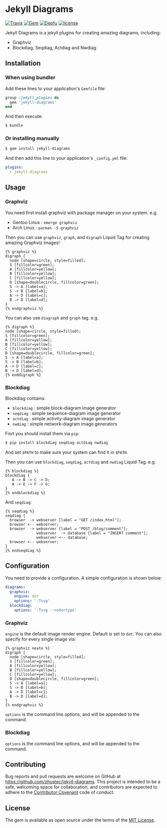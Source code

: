 # Jekyll Diagrams

[![Travis](https://img.shields.io/travis/zhustec/jekyll-diagrams.svg?style=flat-square)](https://travis-ci.com/zhustec/jekyll-diagrams)
[![Gem](https://img.shields.io/gem/v/jekyll-diagrams.svg?style=flat-square)](https://rubygems.org/gems/jekyll-diagrams)
[![Depfu](https://img.shields.io/depfu/zhustec/jekyll-diagrams.svg?style=flat-square)](https://depfu.com/repos/zhustec/jekyll-diagrams)
[![license](https://img.shields.io/github/license/zhustec/jekyll-diagrams.svg?style=flat-square)](https://github.com/zhustec/jekyll-diagrams/blob/master/LICENSE)

Jekyll Diagrams is a jekyll plugins for creating amazing diagrams, including:

- Graphviz
- Blockdiag, Seqdiag, Actdiag and Nwdiag

## Installation

### When using bundler

Add these lines to your application's `Gemfile` file:

```ruby
group :jekyll_plugins do
  gem 'jekyll-diagrams'
end
```

And then execute:

```bash
$ bundle
```

### Or installing manually

```bash
$ gem install jekyll-diagrams
```

And then add this line to your application's `_config.yml` file:

```yaml
plugins:
  - jekyll-diagrams
```

## Usage

### Graphviz

You need first install graphviz with package manager on your system. e.g.

* Gentoo Linux : `emerge graphviz`
* Arch Linux : `pacman -S graphviz`

Then you can use `graphviz`, `graph`, and `digraph` Liquid Tag for creating amazing Graphviz images!

```
{% graphviz %}
digraph {
  node [shape=circle, style=filled];
  S [fillcolor=green];
  A [fillcolor=yellow];
  B [fillcolor=yellow];
  C [fillcolor=yellow];
  D [shape=doublecircle, fillcolor=green];
  S -> A [label=a];
  S -> B [label=b];
  A -> D [label=c];
  B -> D [label=d];
}
{% endgraphviz %}
```

You can also use `diagraph` and `graph` tag. e.g.

```
{% digraph %}
node [shape=circle, style=filled];
S [fillcolor=green];
A [fillcolor=yellow];
B [fillcolor=yellow];
C [fillcolor=yellow];
D [shape=doublecircle, fillcolor=green];
S -> A [label=a];
S -> B [label=b];
A -> D [label=c];
B -> D [label=d];
{% enddigraph %}
```

### Blockdiag

Blockdiag contains:

* `blockdiag` : simple block-diagram image generator
* `seqdiag` : simple sequence-diagram image generator
* `actdiag` : simple activity-diagram image generator
* `nwdiag` : simple network-diagram image generators

Fisrt you should install them via `pip`:

```bash
$ pip install blockdiag seqdiag actdiag nwdiag
```

And set `$PATH` to make sure your system can find it in `$PATH`.

Then you can use `blockdiag`, `seqdiag`, `actdiag` and `nwdiag` Liquid Tag. e.g.

```
{% blockdiag %}
blockdiag {
   A -> B -> C -> D;
   A -> E -> F -> G;
}
{% endblockdiag %}
```

And `seqdiag`:

```
{% seqdiag %}
seqdiag {
  browser  -> webserver [label = "GET /index.html"];
  browser <-- webserver;
  browser  -> webserver [label = "POST /blog/comment"];
              webserver  -> database [label = "INSERT comment"];
              webserver <-- database;
  browser <-- webserver;
}
{% endseqdiag %}
```

## Configuration

You need to provide a configuration.
A simple configuration is shown below:

```yaml
diagrams:
  graphviz:
    engine: dot
    options: '-Tsvg'
  blockdiag:
    options: '-Tsvg --nodoctype'
```

### Graphviz

`engine` is the default image render engine. Default is set to `dot`. You can also specify for every single image via:

```
{% graphviz neato %}
digraph {
  node [shape=circle, style=filled];
  S [fillcolor=green];
  A [fillcolor=yellow];
  B [fillcolor=yellow];
  C [fillcolor=yellow];
  D [shape=doublecircle, fillcolor=green];
  S -> A [label=a];
  S -> B [label=b];
  A -> D [label=c];
  B -> D [label=d];
}
{% endgraphviz %}
```

`options` is the command line options, and will be appended to the command.

### Blockdiag

`options` is the command line options, and will be appended to the command.

## Contributing

Bug reports and pull requests are welcome on GitHub at https://github.com/zhustec/jekyll-diagrams. This project is intended to be a safe, welcoming space for collaboration, and contributors are expected to adhere to the [Contributor Covenant](http://contributor-covenant.org) code of conduct.

## License

The gem is available as open source under the terms of the [MIT License](http://opensource.org/licenses/MIT).
